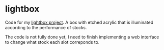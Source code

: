 # lightbox

Code for my [lightbox project](https://scott.nopreserveroot.xyz/posts/lightbox-1/). A box with etched acrylic that is illuminated according to the performance of stocks.

The code is not fully done yet, I need to finish implementing a web interface to change what stock each slot correponds to.
